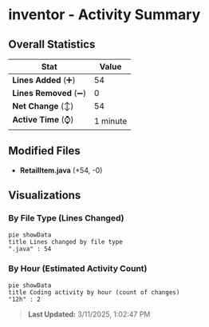 # inventor - Activity Summary 

## Overall Statistics

| Stat                   | Value                                                             |
| ---------------------- | ----------------------------------------------------------------- |
| **Lines Added** (➕)   | 54                                          |
| **Lines Removed** (➖) | 0                                        |
| **Net Change** (↕)    | 54                |
| **Active Time** (⌚)   | 1 minute |


## Modified Files
- **RetailItem.java** (+54, -0)

## Visualizations

### By File Type (Lines Changed)

```mermaid
pie showData
title Lines changed by file type
".java" : 54
```

### By Hour (Estimated Activity Count)

```mermaid
pie showData
title Coding activity by hour (count of changes)
"12h" : 2
```


> **Last Updated:** 3/11/2025, 1:02:47 PM